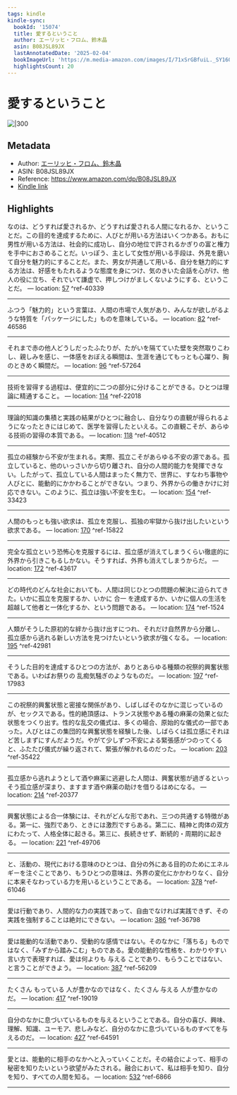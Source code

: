 ```yaml
---
tags: kindle
kindle-sync:
  bookId: '15074'
  title: 愛するということ
  author: エーリッヒ・フロム、鈴木晶
  asin: B08JSL89JX
  lastAnnotatedDate: '2025-02-04'
  bookImageUrl: 'https://m.media-amazon.com/images/I/71xSrGBfuiL._SY160.jpg'
  highlightsCount: 20
---
```


# 愛するということ
![|300](https://m.media-amazon.com/images/I/71xSrGBfuiL.jpg)
## Metadata
* Author: [エーリッヒ・フロム、鈴木晶](https://www.amazon.comundefined)
* ASIN: B08JSL89JX
* Reference: https://www.amazon.com/dp/B08JSL89JX
* [Kindle link](kindle://book?action=open&asin=B08JSL89JX)

## Highlights
なのは、どうすれば愛されるか、どうすれば愛される人間になれるか、ということだ。この目的を達成するために、人びとが用いる方法はいくつかある。おもに男性が用いる方法は、社会的に成功し、自分の地位で許されるかぎりの富と権力を手中におさめることだ。いっぽう、主として女性が用いる手段は、外見を磨いて自分を魅力的にすることだ。また、男女が共通して用いる、自分を魅力的にする方法は、好感をもたれるような態度を身につけ、気のきいた会話を心がけ、他人の役に立ち、それでいて謙虚で、押しつけがましくないようにする、ということだ。 — location: [57](kindle://book?action=open&asin=B08JSL89JX&location=57) ^ref-40339

---
ふつう「魅力的」という言葉は、人間の市場で人気があり、みんなが欲しがるような特質を「パッケージにした」ものを意味している。 — location: [82](kindle://book?action=open&asin=B08JSL89JX&location=82) ^ref-46586

---
それまで赤の他人どうしだったふたりが、たがいを隔てていた壁を突然取りこわし、親しみを感じ、一体感をおぼえる瞬間は、生涯を通じてもっとも心躍り、胸のときめく瞬間だ。 — location: [96](kindle://book?action=open&asin=B08JSL89JX&location=96) ^ref-57264

---
技術を習得する過程は、便宜的に二つの部分に分けることができる。ひとつは理論に精通すること。 — location: [114](kindle://book?action=open&asin=B08JSL89JX&location=114) ^ref-22018

---
理論的知識の集積と実践の結果がひとつに融合し、自分なりの直観が得られるようになったときにはじめて、医学を習得したといえる。この直観こそが、あらゆる技術の習得の本質である。 — location: [118](kindle://book?action=open&asin=B08JSL89JX&location=118) ^ref-40512

---
孤立の経験から不安が生まれる。実際、孤立こそがあらゆる不安の源である。孤立していると、他のいっさいから切り離され、自分の人間的能力を発揮できない。したがって、孤立している人間はまったく無力で、世界に、すなわち事物や人びとに、能動的にかかわることができない。つまり、外界からの働きかけに対応できない。このように、孤立は強い不安を生む。 — location: [154](kindle://book?action=open&asin=B08JSL89JX&location=154) ^ref-33423

---
人間のもっとも強い欲求は、孤立を克服し、孤独の牢獄から抜け出したいという欲求である。 — location: [170](kindle://book?action=open&asin=B08JSL89JX&location=170) ^ref-15822

---
完全な孤立という恐怖心を克服するには、孤立感が消えてしまうくらい徹底的に外界から引きこもるしかない。そうすれば、外界も消えてしまうからだ。 — location: [172](kindle://book?action=open&asin=B08JSL89JX&location=172) ^ref-43617

---
どの時代のどんな社会においても、人間は同じひとつの問題の解決に迫られてきた。いかに孤立を克服するか、いかに 合一 を達成するか、いかに個人の生活を超越して他者と一体化するか、という問題である。 — location: [174](kindle://book?action=open&asin=B08JSL89JX&location=174) ^ref-1524

---
人類がそうした原初的な絆から抜け出すにつれ、それだけ自然界から分離し、孤立感から逃れる新しい方法を見つけたいという欲求が強くなる。 — location: [195](kindle://book?action=open&asin=B08JSL89JX&location=195) ^ref-42981

---
そうした目的を達成するひとつの方法が、ありとあらゆる種類の祝祭的興奮状態である。いわばお祭りの 乱痴気騒ぎのようなものだ。 — location: [197](kindle://book?action=open&asin=B08JSL89JX&location=197) ^ref-17983

---
この祝祭的興奮状態と密接な関係があり、しばしばそのなかに混じっているのが、セックスである。性的絶頂感は、トランス状態やある種の麻薬の効果と似た状態をつくり出す。性的な乱交の儀式は、多くの場合、原始的な儀式の一部であった。人びとはこの集団的な興奮状態を経験した後、しばらくは孤立感にそれほど苦しまずにすんだようだ。やがて少しずつ不安による緊張感がつのってくると、ふたたび儀式が繰り返されて、緊張が解かれるのだった。 — location: [203](kindle://book?action=open&asin=B08JSL89JX&location=203) ^ref-35422

---
孤立感から逃れようとして酒や麻薬に逃避した人間は、興奮状態が過ぎるといっそう孤立感が深まり、ますます酒や麻薬の助けを借りるはめになる。 — location: [214](kindle://book?action=open&asin=B08JSL89JX&location=214) ^ref-20377

---
興奮状態による合一体験には、それがどんな形であれ、三つの共通する特徴がある。第一に、強烈であり、ときには激烈ですらある。第二に、精神と肉体の双方にわたって、人格全体に起きる。第三に、長続きせず、断続的・周期的に起きる。 — location: [221](kindle://book?action=open&asin=B08JSL89JX&location=221) ^ref-49706

---
と、活動の、現代における意味のひとつは、自分の外にある目的のためにエネルギーを注ぐことであり、もうひとつの意味は、外界の変化にかかわりなく、自分に本来そなわっている力を用いるということである。 — location: [378](kindle://book?action=open&asin=B08JSL89JX&location=378) ^ref-61046

---
愛は行動であり、人間的な力の実践であって、自由でなければ実践できず、その実践を強制することは絶対にできない。 — location: [386](kindle://book?action=open&asin=B08JSL89JX&location=386) ^ref-36798

---
愛は能動的な活動であり、受動的な感情ではない。そのなかに「落ちる」ものではなく、「みずから踏みこむ」ものである。愛の能動的な性格を、わかりやすい言い方で表現すれば、愛は何よりも 与える ことであり、もらうことではない、と言うことができよう。 — location: [387](kindle://book?action=open&asin=B08JSL89JX&location=387) ^ref-56209

---
たくさん もっている 人が豊かなのではなく、たくさん 与える 人が豊かなのだ。 — location: [417](kindle://book?action=open&asin=B08JSL89JX&location=417) ^ref-19019

---
自分のなかに息づいているものを与えるということである。自分の喜び、興味、理解、知識、ユーモア、悲しみなど、自分のなかに息づいているものすべてを与えるのだ。 — location: [427](kindle://book?action=open&asin=B08JSL89JX&location=427) ^ref-64591

---
愛とは、能動的に相手のなかへと入っていくことだ。その結合によって、相手の秘密を知りたいという欲望がみたされる。融合において、私は相手を知り、自分を知り、すべての人間を知る。 — location: [532](kindle://book?action=open&asin=B08JSL89JX&location=532) ^ref-6866

---
